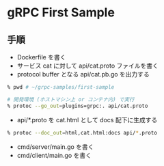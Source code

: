 # gRPC First Sample

## 手順

- Dockerfile を書く
- サービス cat に対して api/cat.proto ファイルを書く
- protocol buffer となる api/cat.pb.go を出力する

```zsh
% pwd # ~/grpc-samples/first-sample

# 開発環境 (ホストマシン上 or コンテナ内) で実行
% protoc --go_out=plugins=grpc:. api/cat.proto
```

- api/*.proto を cat.html として docs 配下に生成する

```zsh
% protoc --doc_out=html,cat.html:docs api/*.proto
```

- cmd/server/main.go を書く
- cmd/client/main.go を書く
